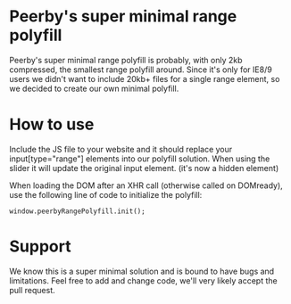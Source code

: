 Peerby's super minimal range polyfill
===============

Peerby's super minimal range polyfill is probably, with only 2kb compressed, the smallest range polyfill around. Since it's only for IE8/9 users we didn't want to include 20kb+ files for a single range element, so we decided to create our own minimal polyfill.

How to use
===============

Include the JS file to your website and it should replace your input[type="range"] elements into our polyfill solution. When using the slider it will update the original input element. (it's now a hidden element)

When loading the DOM after an XHR call (otherwise called on DOMready), use the following line of code to initialize the polyfill:

```
window.peerbyRangePolyfill.init();
```

Support
===============

We know this is a super minimal solution and is bound to have bugs and limitations. Feel free to add and change code, we'll very likely accept the pull request.